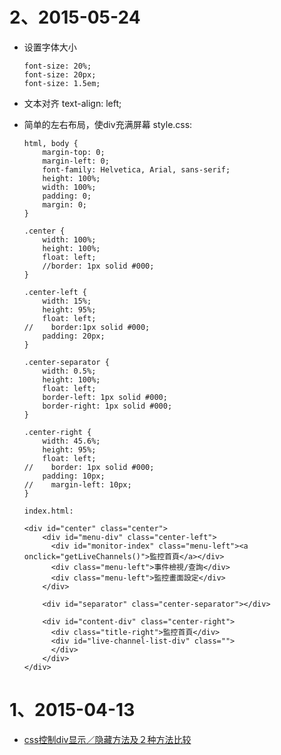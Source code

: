 # 2、2015-05-24
* 设置字体大小

      font-size: 20%;
      font-size: 20px;
      font-size: 1.5em;

* 文本对齐
      text-align: left;

* 简单的左右布局，使div充满屏幕
      style.css:

      html, body {
          margin-top: 0;
          margin-left: 0;
          font-family: Helvetica, Arial, sans-serif;
          height: 100%;
          width: 100%;
          padding: 0;
          margin: 0;
      }

      .center {
          width: 100%;
          height: 100%;
          float: left;
          //border: 1px solid #000;
      }

      .center-left {
          width: 15%;
          height: 95%;
          float: left;
      //    border:1px solid #000;
          padding: 20px;
      }

      .center-separator {
          width: 0.5%;
          height: 100%;
          float: left;
          border-left: 1px solid #000;
          border-right: 1px solid #000;
      }

      .center-right {
          width: 45.6%;
          height: 95%;
          float: left;
      //    border: 1px solid #000;
          padding: 10px;
      //    margin-left: 10px;
      }

      index.html:

      <div id="center" class="center">
          <div id="menu-div" class="center-left">
            <div id="monitor-index" class="menu-left"><a onclick="getLiveChannels()">監控首頁</a></div>
            <div class="menu-left">事件檢視/查詢</div>
            <div class="menu-left">監控畫面設定</div>
          </div>

          <div id="separator" class="center-separator"></div>

          <div id="content-div" class="center-right">
            <div class="title-right">監控首頁</div>
            <div id="live-channel-list-div" class="">
            </div>
          </div>
      </div>

# 1、2015-04-13
* [css控制div显示／隐藏方法及２种方法比较](http://www.cnblogs.com/ndxsdhy/archive/2011/04/12/2013472.html)
